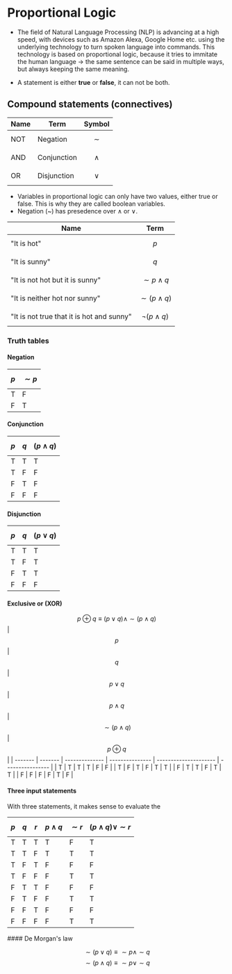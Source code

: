# Proportional Logic

- The field of Natural Language Processing (NLP) is advancing at a high speed, with devices such as Amazon Alexa, Google Home etc. using the underlying technology to turn spoken language into commands. This technology is based on proportional logic, because it tries to immitate the human language -> the same sentence can be said in multiple ways, but always keeping the same meaning. 

- A statement is either **true** or **false**, it can not be both. 

## Compound statements (connectives)

| Name | Term        | Symbol         |
| ---- | ----------- | -------------- |
| NOT  | Negation    | $$ \sim  $$    |
| AND  | Conjunction | $$  \wedge  $$ |
| OR   | Disjunction | $$  \lor  $$   |

- Variables in proportional logic can only have two values, either true or false. This is why they are called boolean variables.
- Negation (~) has presedence over ∧ or ∨.

| Name                                      | Term            |
| ----------------------------------------- | --------------- |
| "It is hot"                               | $$ p $$         |
| "It is sunny"                             | $$ q $$         |
| "It is not hot but it is sunny"           | $$ \sim p∧q $$  |
| "It is neither hot nor sunny"             | $$ \sim(p∧q) $$ |
| "It is not true that it is hot and sunny" | $$ \neg(p∧q) $$ |


### Truth tables

#### Negation

| $$ p $$ | $$ \sim p $$ |
| ------- | ------------ |
| T       | F            |
| F       | T            |

#### Conjunction

| $$ p $$ | $$  q $$ | $$ (p \land q) $$ |
| ------- | -------- | ----------------- |
| T       | T        | T                 |
| T       | F        | F                 |
| F       | T        | F                 |
| F       | F        | F                 |

#### Disjunction

| $$ p $$ | $$ q $$ | $$ (p \lor q)  $$ |
| ------- | ------- | ----------------- |
| T       | T       | T                 |
| T       | F       | T                 |
| F       | T       | T                 |
| F       | F       | F                 |

#### Exclusive or (XOR)

$$ p \oplus q \equiv (p \lor q ) \land \sim(p \land q) $$ 
| $$ p $$ | $$ q $$ | $$ p \lor q $$ | $$ p \land q $$ | $$ \sim(p \land q) $$ | $$ p \oplus q $$ |
| ------- | ------- | -------------- | --------------- | --------------------- | ---------------- |
| T       | T       | T              | T               | F                     | F                |
| T       | F       | T              | F               | T                     | T                |
| F       | T       | T              | F               | T                     | T                |
| F       | F       | F              | F               | T                     | F                |

#### Three input statements

With three statements, it makes sense to evaluate the 

| $$ p $$ | $$ q $$ | $$ r $$ | $$ p \land q $$ | $$ \sim r $$ | $$ (p \land q) \lor \sim r $$ |
| ------- | ------- | ------- | --------------- | ------------ | ----------------------------- |
| T       | T       | T       | T               | F            | T                             |
| T       | T       | F       | T               | T            | T                             |
| T       | F       | T       | F               | F            | F                             |
| T       | F       | F       | F               | T            | T                             |
| F       | T       | T       | F               | F            | F                             |
| F       | T       | F       | F               | T            | T                             |
| F       | F       | T       | F               | F            | F                             |
| F       | F       | F       | F               | T            | T                             |

#### De Morgan's law

$$ \sim(p \lor q) \equiv \sim p \land  \sim q  $$ 
$$ \sim(p \land q) \equiv \sim p \lor  \sim q  $$ 
